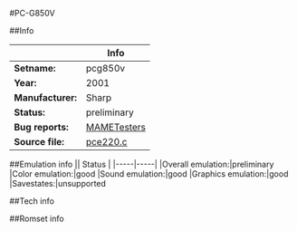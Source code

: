 #PC-G850V

##Info

||Info|
|-----|-----|
|**Setname:**|pcg850v
|**Year:**|2001
|**Manufacturer:**|Sharp
|**Status:**|preliminary
|**Bug reports:**|[MAMETesters](http://mametesters.org/view_all_set.php?type=1&temporary=y&search=pce220.c)
|**Source file:**|[pce220.c](https://github.com/mamedev/mame/blob/master/src/mess/drivers/pce220.c)

##Emulation info
|| Status |
|-----|-----|
|Overall emulation:|preliminary
|Color emulation:|good
|Sound emulation:|good
|Graphics emulation:|good
|Savestates:|unsupported

##Tech info

##Romset info

<!--- START OF EDITED COMMENT DO NOT TOUCH TEXT ABOVE-->
